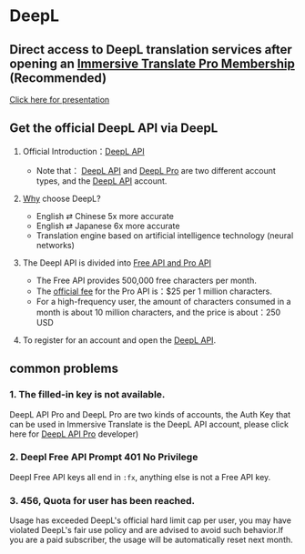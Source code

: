 # DeepL

## Direct access to DeepL translation services after opening an [Immersive Translate Pro Membership](https://immersivetranslate.com/en/pricing/) (Recommended)

[Click here for presentation](https://immersivetranslate.com/en/pricing/)

## Get the official DeepL API via DeepL

1. Official Introduction：[DeepL API ](https://www.deepl.com/en/pro#developer)

   - Note that： [DeepL API](https://www.deepl.com/en/pro#developer) and [DeepL Pro](https://www.deepl.com/pro) are two different account types, and the [DeepL API](https://www.deepl.com/en/pro/select-country#developer) account.

2. [Why](https://www.deepl.com/en/whydeepl) choose DeepL?

   - English ⇄ Chinese 5x more accurate
   - English ⇄ Japanese 6x more accurate
   - Translation engine based on artificial intelligence technology (neural networks)

3. The Deepl API is divided into [Free API and Pro API](https://www.deepl.com/en/pro#developer)

   - The Free API provides 500,000 free characters per month.
   - The [official fee](https://www.deepl.com/en/pro#developer) for the Pro API is：$25 per 1 million characters.
   - For a high-frequency user, the amount of characters consumed in a month is about 10 million characters, and the price is about：250 USD

4. To register for an account and open the [DeepL API](https://www.deepl.com/en/pro#developer).

<!-- ## Build your own DeepL API

We're experimenting with support for our own DeeplX service in the Beta feature (but it's not well suited as a web translation service, as tested.Due to the huge amount of API requests for web page translation, if you build this service, please make sure to do a good job of load balancing), the following is how to turn on the experimental features of the instructions：

1. Enabling Beta Testing Features in Developer Settings
2. Find DeepLX (Beta) in Basic Settings and enter the self-built DeepL API URL, e.g. http\://your-domain/translate

> Q：How do I build my own?
>
> A：[OwO-Network/DeepLX](https://github.com/OwO-Network/DeepLX#setup-on-immersive-translate) or [zu1k/deepl](https://github.com/KyleChoy/zotero-pdf-translate/blob/CustomDeepL/README.md) -->

## common problems

### 1. The filled-in key is not available.

DeepL API Pro and DeepL Pro are two kinds of accounts, the Auth Key that can be used in Immersive Translate is the DeepL API account, please click here for [DeepL API Pro](https://www.deepl.com/en/pro/select-country#) developer)

### 2. Deepl Free API Prompt 401 No Privilege

Deepl Free API keys all end in `:fx`, anything else is not a Free API key.

### 3. 456, Quota for user has been reached.

Usage has exceeded DeepL's official hard limit cap per user, you may have violated DeepL's fair use policy and are advised to avoid such behavior.If you are a paid subscriber, the usage will be automatically reset next month.
